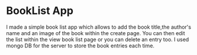 # BookList App
I made a simple book list app which allows to add the book title,the author's name and an image of the book within the create page. You can then edit the list within the view book list page or you can delete an entry too. 
I used mongo DB for the server to store the book entries each time. 
